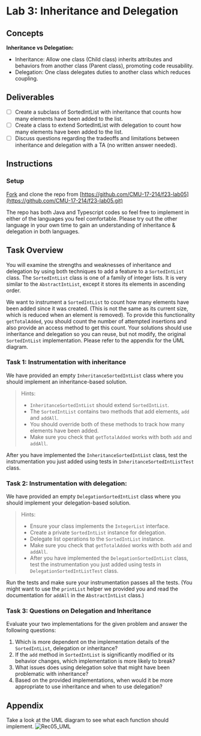 # Lab 3: Inheritance and Delegation

## Concepts
**Inheritance vs Delegation:**
+ Inheritance: Allow one class (Child class) inherits attributes and behaviors from another class (Parent class), promoting code reusability.
+ Delegation: One class delegates duties to another class which reduces coupling. 

## Deliverables
- [ ] Create a subclass of SortedIntList with inheritance that counts how many elements have been added to the list. 
- [ ] Create a class to extend SortedIntList with delegation to count how many elements have been added to the list. 
- [ ] Discuss questions regarding the tradeoffs and limitations between inheritance and delegation with a TA (no written answer needed).

## Instructions

### Setup
<u>Fork</u> and clone the repo from [https://github.com/CMU-17-214/f23-lab05](https://github.com/CMU-17-214/f23-lab05.git)

The repo has both Java and Typescript codes so feel free to implement in either of the languages you feel comfortable. Please try out the other language in your own time to gain an understanding of inheritance & delegation in both languages.

## Task Overview
You will examine the strengths and weaknesses of inheritance and delegation by using both techniques to add a feature to a ```SortedIntList``` class. The ```SortedIntList``` class is one of a family of integer lists. It is very similar to the  ```AbstractIntList```, except it stores its elements in ascending order.

We want to instrument a ```SortedIntList``` to count how many elements have been added since it was created. (This is not the same as its current size, which is reduced when an element is removed). To provide this functionality ```getTotalAdded```, you should count the number of attempted insertions and also provide an access method to get this count. Your solutions should use inheritance and delegation so you can reuse, but not modify, the original ```SortedIntList``` implementation. Please refer to the appendix for the UML diagram. 


### Task 1: Instrumentation with inheritance
We have provided an empty ```InheritanceSortedIntList``` class where you should implement an inheritance-based solution. 
    
> Hints: 
> + ```InheritanceSortedIntList``` should extend ```SortedIntList```. 
> + The ```SortedIntList``` contains two methods that add elements, ```add``` and ```addAll```. 
> + You should override both of these methods to track how many elements have been added.
> + Make sure you check that ```getTotalAdded``` works with both ```add``` and ```addAll```.

After you have implemented the ```InheritanceSortedIntList``` class, test the instrumentation you just added using tests in ```InheritanceSortedIntListTest``` class. 

### Task 2: Instrumentation with delegation:
We have provided an empty ```DelegationSortedIntList``` class where you should implement your delegation-based solution.

> Hints: 
> + Ensure your class implements the ```IntegerList``` interface.
> + Create a private ```SortedIntList``` instance for delegation.
> + Delegate list operations to the ```SortedIntList``` instance.
> + Make sure you check that ```getTotalAdded``` works with both ```add``` and ```addAll```.
> + After you have implemented the ```DelegationSortedIntList``` class, test the instrumentation you just added using tests in ```DelegationSortedIntListTest``` class. 


Run the tests and make sure your instrumentation passes all the tests. 
(You might want to use the ```printList``` helper we provided you and read the documentation for ```addAll``` in the ```AbstractIntList``` class.) 

### Task 3: Questions on Delegation and Inheritance 
Evaluate your two implementations for the given problem and answer the following questions:
1. Which is more dependent on the implementation details of the ```SortedIntList```, delegation or inheritance?
2. If the ```add``` method in ```SortedIntList``` is significantly modified or its behavior changes, which implementation is more likely to break?
3. What issues does using delegation solve that might have been problematic with inheritance?
4. Based on the provided implementations, when would it be more appropriate to use inheritance and when to use delegation?


## Appendix
Take a look at the UML diagram to see what each function should implement.
![Rec05_UML](https://github.com/user-attachments/assets/d9ee7c69-81cf-4604-be85-baf1d72bdac4)















